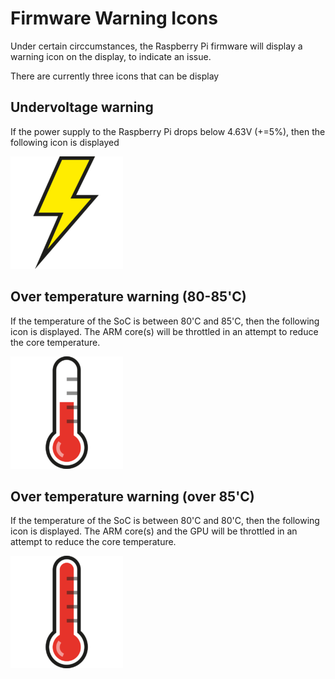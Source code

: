 # Firmware Warning Icons

Under certain circcumstances, the Raspberry Pi firmware will display a warning icon on the display, to indicate an issue.

There are currently three icons that can be display

## Undervoltage warning

If the power supply to the Raspberry Pi drops below 4.63V (+=5%), then the following icon is displayed

![Under Voltage](images/under_volt.png)

## Over temperature warning (80-85'C)

If the temperature of the SoC is between 80'C and 85'C, then the following icon is displayed. The ARM core(s) will be throttled in an attempt to reduce the core temperature.

![Over Temperature (80-85'C)](images/over_temperature_80_85.png)

## Over temperature warning (over 85'C)

If the temperature of the SoC is between 80'C and 80'C, then the following icon is displayed. The ARM core(s) and the GPU will be throttled in an attempt to reduce the core temperature.

![Over Temperature (85'C+)](images/over_temperature_85.png)
